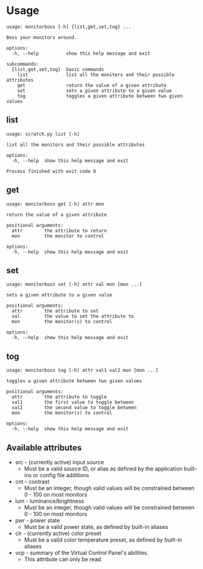 # Usage
```commandline
usage: monitorboss [-h] {list,get,set,tog} ...

Boss your monitors around.

options:
  -h, --help          show this help message and exit

subcommands:
  {list,get,set,tog}  basic commands
    list              list all the monitors and their possible attributes
    get               return the value of a given attribute
    set               sets a given attribute to a given value
    tog               toggles a given attribute between two given values
```

## list
```commandline
usage: scratch.py list [-h]

list all the monitors and their possible attributes

options:
  -h, --help  show this help message and exit

Process finished with exit code 0
```

## get
```commandline
usage: monitorboss get [-h] attr mon

return the value of a given attribute

positional arguments:
  attr        the attribute to return
  mon         the monitor to control

options:
  -h, --help  show this help message and exit
```

## set
```commandline
usage: monitorboss set [-h] attr val mon [mon ...]

sets a given attribute to a given value

positional arguments:
  attr        the attribute to set
  val         the value to set the attribute to
  mon         the monitor(s) to control

options:
  -h, --help  show this help message and exit
```

## tog
```commandline
usage: monitorboss tog [-h] attr val1 val2 mon [mon ...]

toggles a given attribute between two given values

positional arguments:
  attr        the attribute to toggle
  val1        the first value to toggle between
  val2        the second value to toggle between
  mon         the monitor(s) to control

options:
  -h, --help  show this help message and exit
```

## Available attributes
* src - (currently active) input source
  * Must be a valid source ID, or alias as defined by the application built-ins or config file additions
* cnt - contrast
  * Must be an integer, though valid values will be constrained between 0 - 100 on most monitors
* lum - luminance/brightness
  * Must be an integer, though valid values will be constrained between 0 - 100 on most monitors
* pwr - power state
  * Must be a valid power state, as defined by built-in aliases
* clr - (currently active) color preset
  * Must be a valid color temperature preset, as defined by built-in aliases
* vcp - summary of the Virtual Control Panel's abilities.
  * This attribute can only be read.
